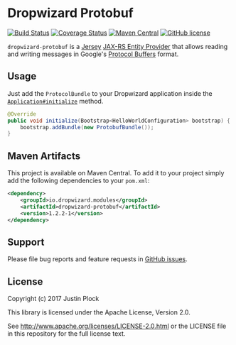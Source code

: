 Dropwizard Protobuf
===================
[![Build Status](https://travis-ci.org/dropwizard/dropwizard-protobuf.svg?branch=master)](https://travis-ci.org/dropwizard/dropwizard-protobuf)
[![Coverage Status](https://coveralls.io/repos/dropwizard/dropwizard-protobuf/badge.svg?branch=master)](https://coveralls.io/r/dropwizard/dropwizard-protobuf?branch=master)
[![Maven Central](https://img.shields.io/maven-central/v/io.dropwizard.modules/dropwizard-protobuf.svg?style=flat-square)](https://maven-badges.herokuapp.com/maven-central/io.dropwizard.modules/dropwizard-protobuf/)
[![GitHub license](https://img.shields.io/github/license/dropwizard/dropwizard-protobuf.svg?style=flat-square)](https://github.com/dropwizard/dropwizard-protobuf/tree/master)


`dropwizard-protobuf` is a [Jersey](https://jersey.github.io) [JAX-RS Entity Provider](https://jersey.github.io/documentation/latest/message-body-workers.html) that allows reading and writing messages in Google's [Protocol Buffers](https://developers.google.com/protocol-buffers/) format.


Usage
-----

Just add the `ProtocolBundle` to your Dropwizard application inside the [`Application#initialize`](http://www.dropwizard.io/1.2.2/dropwizard-core/apidocs/io/dropwizard/Application.html#initialize-io.dropwizard.setup.Bootstrap-) method.

```java
@Override
public void initialize(Bootstrap<HelloWorldConfiguration> bootstrap) {
    bootstrap.addBundle(new ProtobufBundle());
}
```

Maven Artifacts
---------------

This project is available on Maven Central. To add it to your project simply add the following dependencies to your `pom.xml`:

```xml
<dependency>
    <groupId>io.dropwizard.modules</groupId>
    <artifactId>dropwizard-protobuf</artifactId>
    <version>1.2.2-1</version>
</dependency>
```

Support
-------

Please file bug reports and feature requests in [GitHub issues](https://github.com/dropwizard/dropwizard-protobuf/issues).


License
-------

Copyright (c) 2017 Justin Plock

This library is licensed under the Apache License, Version 2.0.

See http://www.apache.org/licenses/LICENSE-2.0.html or the LICENSE file in this repository for the full license text.
